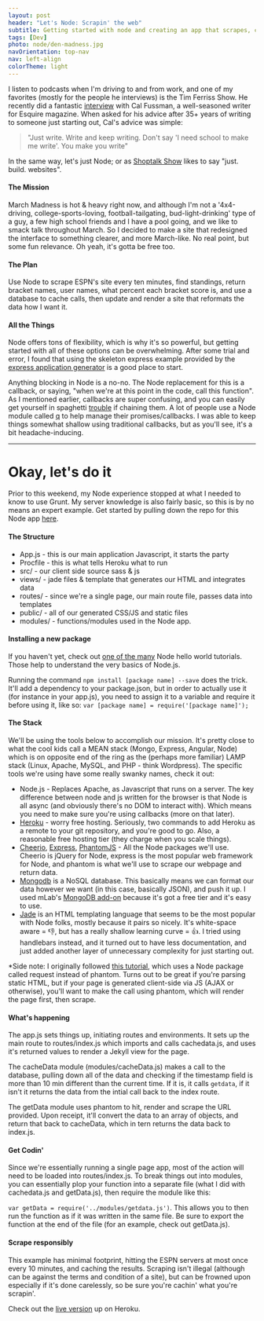 ```yaml
---
layout: post
header: "Let's Node: Scrapin' the web"
subtitle: Getting started with node and creating an app that scrapes, collects and reformats data.
tags: [Dev]
photo: node/den-madness.jpg
navOrientation: top-nav
nav: left-align
colorTheme: light
---
```


I listen to podcasts when I'm driving to and from work, and one of my favorites (mostly for the people he interviews) is the Tim Ferriss Show. He recently did a fantastic [interview](http://fourhourworkweek.com/2016/03/11/the-interview-master-cal-fussman-and-the-power-of-listening/) with Cal Fussman, a well-seasoned writer for Esquire magazine. When asked for his advice after 35+ years of writing to someone just starting out, Cal's advice was simple:
>"Just write. Write and keep writing. Don't say 'I need school to make me write'. You make you write"

In the same way, let's just Node; or as [Shoptalk Show](http://shoptalkshow.com/) likes to say "just. build. websites".

#### The Mission
March Madness is hot & heavy right now, and although I'm not a '4x4-driving, college-sports-loving, football-tailgating, bud-light-drinking' type of a guy, a few high school friends and I have a pool going, and we like to smack talk throughout March. So I decided to make a site that redesigned the interface to something clearer, and more March-like. No real point, but some fun relevance. Oh yeah, it's gotta be free too.

#### The Plan
Use Node to scrape ESPN's site every ten minutes, find standings, return bracket names, user names, what percent each bracket score is, and use a database to cache calls, then update and render a site that reformats the data how I want it.

#### All the Things
Node offers tons of flexibility, which is why it's so powerful, but getting started with all of these options can be overwhelming. After some trial and error, I found that using the skeleton express example provided by the [express application generator](http://expressjs.com/en/starter/generator.html) is a good place to start.

Anything blocking in Node is a no-no. The Node replacement for this is a callback, or saying, "when we're at this point in the code, call this function". As I mentioned earlier, callbacks are super confusing, and you can easily get yourself in spaghetti [trouble](http://callbackhell.com/) if chaining them. A lot of people use a Node module called [q](https://www.npmjs.com/package/q) to help manage their promises/callbacks. I was able to keep things somewhat shallow using traditional callbacks, but as you'll see, it's a bit headache-inducing.

* * *

# Okay, let's do it
Prior to this weekend, my Node experience stopped at what I needed to know to use Grunt. My server knowledge is also fairly basic, so this is by no means an expert example. Get started by pulling down the repo for this Node app [here](https://github.com/HansEngebretsen/bracket-scraper).

#### The Structure
+ App.js   - this is our main application Javascript, it starts the party
+ Procfile - this is what tells Heroku what to run
+ src/     - our client side source sass & js
+ views/   - jade files & template that generates our HTML and integrates data
+ routes/  - since we're a single page, our main route file, passes data into templates
+ public/  - all of our generated CSS/JS and static files
+ modules/ - functions/modules used in the Node app.



#### Installing a new package
If you haven't yet, check out [one of the many](https://www.google.com/search?safe=off&espv=2&q=node+hello+world&oq=node+hello+world&gs_l=serp.3..0l4j0i22i30l6.307184.309127.0.309241.16.16.0.0.0.0.142.1373.11j3.14.0....0...1.1.64.serp..2.14.1370.yHGtFjiWcUQ) Node hello world tutorials. Those help to understand the very basics of Node.js.

Running the command `npm install [package name] --save` does the trick. It'll add a dependency to your package.json, but in order to actually use it (for instance in your app.js), you need to assign it to a variable and require it before using it, like so: `var [package name] = require('[package name]');`

#### The Stack
We'll be using the tools below to accomplish our mission. It's pretty close to what the cool kids call a MEAN stack (Mongo, Express, Angular, Node) which is on opposite end of the ring as the (perhaps more familiar) LAMP stack (Linux, Apache, MySQL, and PHP  - think Wordpress). The specific tools we're using have some really swanky names, check it out:

+ Node.js - Replaces Apache, as Javascript that runs on a server. The key difference between node and js written for the browser is that Node is all async (and obviously there's no DOM to interact with). Which means you need to make sure you're using callbacks (more on that later).
+ [Heroku](https://www.heroku.com/pricing?c=70130000001xDpdAAE&gclid=CjwKEAjww9O3BRDp1tq0jIP023YSJAB0-j1SyAzHv9ekORTuFBFVVr9N9HbS_CQBkkTmcNndudVJDxoCBTPw_wcB) - worry free hosting. Seriously, two commands to add Heroku as a remote to your git repository, and you're good to go. Also, a reasonable free hosting tier (they charge when you scale things).
+ [Cheerio](https://github.com/cheeriojs/cheerio), [Express](http://expressjs.com/), [PhantomJS](http://phantomjs.org/) - All the Node packages we'll use. Cheerio is jQuery for Node, express is the most popular web framework for Node, and phantom is what we'll use to scrape our webpage and return data.
+ [Mongodb](https://www.mongodb.org/) is a NoSQL database. This basically means we can format our data however we want (in this case, basically JSON), and push it up. I used mLab's [MongoDB add-on](https://elements.heroku.com/addons/mongolab) because it's got a free tier and it's easy to use.
+ [Jade](http://jade-lang.com/) is an HTML templating language that seems to be the most popular with Node folks, mostly because it pairs so nicely. It's white-space aware = 👎, but has a really shallow learning curve = 👍. I tried using handlebars instead, and it turned out to have less documentation, and just added another layer of unnecessary complexity for just starting out.

*Side note: I originally followed [this tutorial](https://scotch.io/tutorials/scraping-the-web-with-node-js), which uses a Node package called request instead of phantom. Turns out to be great if you're parsing static HTML, but if your page is generated client-side via JS (AJAX or otherwise), you'll want to make the call using phantom, which will render the page first, then scrape.

#### What's happening
The app.js sets things up, initiating routes and environments. It sets up the main route to routes/index.js which imports and calls cachedata.js, and uses it's returned values to render a Jekyll view for the page.

The cacheData module (modules/cacheData.js) makes a call to the database, pulling down all of the data and checking if the timestamp field is more than 10 min different than the current time. If it is, it calls `getdata`, if it isn't it returns the data from the intial call back to the index route.

The getData module uses phantom to hit, render and scrape the URL provided. Upon receipt, it'll convert the data to an array of objects, and return that back to cacheData, which in tern returns the data back to index.js.

#### Get Codin'
Since we're essentially running a single page app, most of the action will need to be loaded into routes/index.js. To break things out into modules, you can essentially plop your function into a separate file (what I did with cachedata.js and getData.js), then require the module like this:

`var getData = require('../modules/getdata.js')`. This allows you to then run the function as if it was written in the same file. Be sure to export the function at the end of the file (for an example, check out getData.js).

#### Scrape responsibly
This example has minimal footprint, hitting the ESPN servers at most once every 10 minutes, and caching the results. Scraping isn't illegal (although can be against the terms and condition of a site), but can be frowned upon especially if it's done carelessly, so be sure you're cachin' what you're scrapin'.


Check out the [live version](https://den-madness.herokuapp.com/) up on Heroku.
